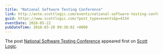 ```yaml
---
title: "National Software Testing Conference"
link: http://ante.scottlogic.com/events/national-software-testing-conference/
guid: https://www.scottlogic.com/?post_type=events&p=4334
eventDate: 2018-05-22
pubDateTime: 2018-03-20 09:38:02 +0000
---
```


<p>The post <a rel="nofollow" href="http://ante.scottlogic.com/events/national-software-testing-conference/">National Software Testing Conference</a> appeared first on <a rel="nofollow" href="http://ante.scottlogic.com">Scott Logic</a>.</p>